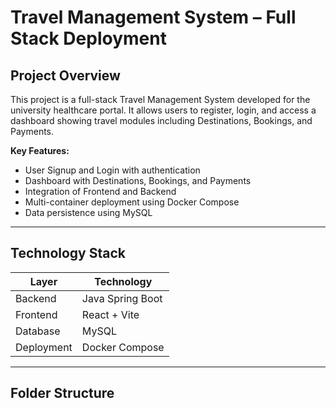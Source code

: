 # Travel Management System – Full Stack Deployment

## Project Overview
This project is a full-stack Travel Management System developed for the university healthcare portal. It allows users to register, login, and access a dashboard showing travel modules including Destinations, Bookings, and Payments.  

**Key Features:**
- User Signup and Login with authentication
- Dashboard with Destinations, Bookings, and Payments
- Integration of Frontend and Backend
- Multi-container deployment using Docker Compose
- Data persistence using MySQL

---

## Technology Stack

| Layer       | Technology                 |
|------------|----------------------------|
| Backend    | Java Spring Boot           |
| Frontend   | React + Vite              |
| Database   | MySQL                     |
| Deployment | Docker Compose            |

---

## Folder Structure

